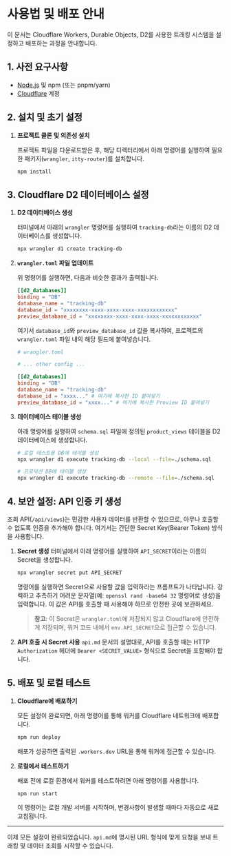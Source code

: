 # 사용법 및 배포 안내

이 문서는 Cloudflare Workers, Durable Objects, D2를 사용한 트래킹 시스템을 설정하고 배포하는 과정을 안내합니다.

## 1. 사전 요구사항

- [Node.js](https://nodejs.org/) 및 npm (또는 pnpm/yarn)
- [Cloudflare](https://dash.cloudflare.com/sign-up) 계정

## 2. 설치 및 초기 설정

1.  **프로젝트 클론 및 의존성 설치**

    프로젝트 파일을 다운로드받은 후, 해당 디렉터리에서 아래 명령어를 실행하여 필요한 패키지(`wrangler`, `itty-router`)를 설치합니다.

    ```bash
    npm install
    ```

## 3. Cloudflare D2 데이터베이스 설정

1.  **D2 데이터베이스 생성**

    터미널에서 아래의 `wrangler` 명령어를 실행하여 `tracking-db`라는 이름의 D2 데이터베이스를 생성합니다.

    ```bash
    npx wrangler d1 create tracking-db
    ```

2.  **`wrangler.toml` 파일 업데이트**

    위 명령어를 실행하면, 다음과 비슷한 결과가 출력됩니다.

    ```toml
    [[d2_databases]]
    binding = "DB"
    database_name = "tracking-db"
    database_id = "xxxxxxxx-xxxx-xxxx-xxxx-xxxxxxxxxxxx"
    preview_database_id = "xxxxxxxx-xxxx-xxxx-xxxx-xxxxxxxxxxxx"
    ```

    여기서 `database_id`와 `preview_database_id` 값을 복사하여, 프로젝트의 `wrangler.toml` 파일 내의 해당 필드에 붙여넣습니다.

    ```toml
    # wrangler.toml

    # ... other config ...

    [[d2_databases]]
    binding = "DB"
    database_name = "tracking-db"
    database_id = "xxxx..." # 여기에 복사한 ID 붙여넣기
    preview_database_id = "xxxx..." # 여기에 복사한 Preview ID 붙여넣기
    ```

3.  **데이터베이스 테이블 생성**

    아래 명령어를 실행하여 `schema.sql` 파일에 정의된 `product_views` 테이블을 D2 데이터베이스에 생성합니다.

    ```bash
    # 로컬 테스트용 DB에 테이블 생성
    npx wrangler d1 execute tracking-db --local --file=./schema.sql

    # 프로덕션 DB에 테이블 생성
    npx wrangler d1 execute tracking-db --remote --file=./schema.sql
    ```

## 4. 보안 설정: API 인증 키 생성

조회 API(`/api/views`)는 민감한 사용자 데이터를 반환할 수 있으므로, 아무나 호출할 수 없도록 인증을 추가해야 합니다. 여기서는 간단한 Secret Key(Bearer Token) 방식을 사용합니다.

1.  **Secret 생성**
    터미널에서 아래 명령어를 실행하여 `API_SECRET`이라는 이름의 Secret을 생성합니다.

    ```bash
    npx wrangler secret put API_SECRET
    ```
    명령어를 실행하면 Secret으로 사용할 값을 입력하라는 프롬프트가 나타납니다. 강력하고 추측하기 어려운 문자열(예: `openssl rand -base64 32` 명령어로 생성)을 입력합니다. 이 값은 API를 호출할 때 사용해야 하므로 안전한 곳에 보관하세요.

    > **참고**: 이 Secret은 `wrangler.toml`에 저장되지 않고 Cloudflare에 안전하게 저장되며, 워커 코드 내에서 `env.API_SECRET`으로 접근할 수 있습니다.

2.  **API 호출 시 Secret 사용**
    `api.md` 문서의 설명대로, API를 호출할 때는 HTTP `Authorization` 헤더에 `Bearer <SECRET_VALUE>` 형식으로 Secret을 포함해야 합니다.

## 5. 배포 및 로컬 테스트

1.  **Cloudflare에 배포하기**

    모든 설정이 완료되면, 아래 명령어를 통해 워커를 Cloudflare 네트워크에 배포합니다.

    ```bash
    npm run deploy
    ```
    배포가 성공하면 출력된 `.workers.dev` URL을 통해 워커에 접근할 수 있습니다.

2.  **로컬에서 테스트하기**

    배포 전에 로컬 환경에서 워커를 테스트하려면 아래 명령어를 사용합니다.

    ```bash
    npm run start
    ```
    이 명령어는 로컬 개발 서버를 시작하며, 변경사항이 발생할 때마다 자동으로 새로고침됩니다.

---
이제 모든 설정이 완료되었습니다. `api.md`에 명시된 URL 형식에 맞게 요청을 보내 트래킹 및 데이터 조회를 시작할 수 있습니다.
